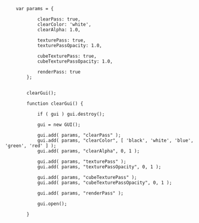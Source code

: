 		var params = {

				clearPass: true,
				clearColor: 'white',
				clearAlpha: 1.0,

				texturePass: true,
				texturePassOpacity: 1.0,

				cubeTexturePass: true,
				cubeTexturePassOpacity: 1.0,

				renderPass: true
			};


			clearGui();

			function clearGui() {

				if ( gui ) gui.destroy();

				gui = new GUI();

				gui.add( params, "clearPass" );
				gui.add( params, "clearColor", [ 'black', 'white', 'blue', 'green', 'red' ] );
				gui.add( params, "clearAlpha", 0, 1 );

				gui.add( params, "texturePass" );
				gui.add( params, "texturePassOpacity", 0, 1 );

				gui.add( params, "cubeTexturePass" );
				gui.add( params, "cubeTexturePassOpacity", 0, 1 );

				gui.add( params, "renderPass" );

				gui.open();

			}
      
